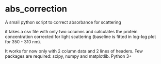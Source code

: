# abs_correction
A small python script to correct absorbance for scattering

it takes a csv file with only two columns and calculates the protein concentration corrected for light scattering (baseline is fitted in log-log plot for 350 - 310 nm).

It works for now only with 2 column data and 2 lines of headers. Few packages are required: scipy, numpy and matplotlib. Python 3+
